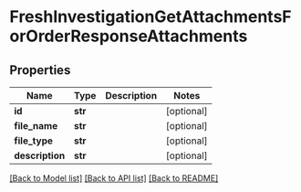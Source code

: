 # FreshInvestigationGetAttachmentsForOrderResponseAttachments

## Properties
Name | Type | Description | Notes
------------ | ------------- | ------------- | -------------
**id** | **str** |  | [optional] 
**file_name** | **str** |  | [optional] 
**file_type** | **str** |  | [optional] 
**description** | **str** |  | [optional] 

[[Back to Model list]](../README.md#documentation-for-models) [[Back to API list]](../README.md#documentation-for-api-endpoints) [[Back to README]](../README.md)

